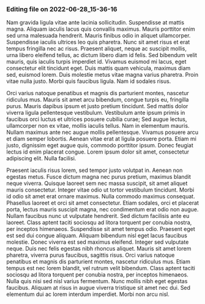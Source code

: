 

### Editing file on 2022-06-28_15-36-16

Nam gravida ligula vitae ante lacinia sollicitudin. Suspendisse at mattis magna. Aliquam iaculis lacus quis convallis maximus. Mauris porttitor enim sed urna malesuada hendrerit. Mauris finibus odio in aliquet ullamcorper. Suspendisse iaculis ultrices leo quis pharetra. Nunc sit amet risus et erat tempus fringilla nec ac risus. Praesent aliquet, neque ac suscipit mollis, urna libero eleifend tellus, ac dictum libero diam id felis. Sed bibendum velit mauris, quis iaculis turpis imperdiet id. Vivamus euismod mi lacus, eget consectetur elit tincidunt eget. Duis mattis quam vehicula, maximus diam sed, euismod lorem. Duis molestie metus vitae magna varius pharetra. Proin vitae nulla justo. Morbi quis faucibus ligula. Nam id sodales risus.



Orci varius natoque penatibus et magnis dis parturient montes, nascetur ridiculus mus. Mauris sit amet arcu bibendum, congue turpis eu, fringilla purus. Mauris dapibus ipsum et justo pretium tincidunt. Sed mattis dolor viverra ligula pellentesque vestibulum. Vestibulum ante ipsum primis in faucibus orci luctus et ultrices posuere cubilia curae; Sed augue lectus, ullamcorper non ex vitae, mollis iaculis tellus. Nam in elementum mauris. Nullam maximus ante nec augue mollis pellentesque. Vivamus posuere arcu et diam semper lobortis. Aenean vitae erat at ligula posuere porta. Etiam mi justo, dignissim eget augue quis, commodo porttitor ipsum. Donec feugiat lectus id enim placerat congue. Lorem ipsum dolor sit amet, consectetur adipiscing elit. Nulla facilisi.



Praesent iaculis risus lorem, sed tempor justo volutpat in. Aenean non egestas metus. Fusce dictum magna nec purus pretium, maximus blandit neque viverra. Quisque laoreet sem nec massa suscipit, sit amet aliquet mauris consectetur. Integer vitae odio ut tortor vestibulum tincidunt. Morbi id odio sit amet erat ornare maximus. Nulla commodo maximus consequat. Phasellus laoreet et orci sit amet consectetur. Etiam sodales, orci et placerat porta, lectus mauris suscipit magna, nec condimentum erat odio non augue. Nullam faucibus nunc ut vulputate hendrerit. Sed dictum facilisis ante eu laoreet. Class aptent taciti sociosqu ad litora torquent per conubia nostra, per inceptos himenaeos. Suspendisse sit amet tempus odio.
Praesent eget est sed dui congue aliquam. Aliquam bibendum nisl eget lacus faucibus molestie. Donec viverra est sed maximus eleifend. Integer sed vulputate neque. Duis nec felis egestas nibh rhoncus aliquet. Mauris sit amet lorem pharetra, viverra purus faucibus, sagittis risus. Orci varius natoque penatibus et magnis dis parturient montes, nascetur ridiculus mus. Etiam tempus est nec lorem blandit, vel rutrum velit bibendum. Class aptent taciti sociosqu ad litora torquent per conubia nostra, per inceptos himenaeos. Nulla quis nisi sed nisl varius fermentum. Nunc mollis nibh eget egestas faucibus. Aliquam at risus in augue viverra tristique sit amet nec dui. Sed elementum dui ac lorem interdum imperdiet. Morbi non arcu nisl.


